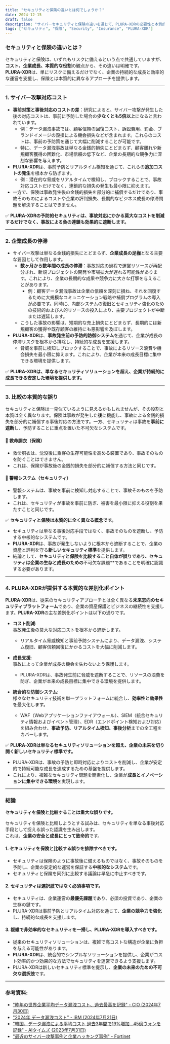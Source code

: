 ```yaml
---
title: "セキュリティと保険の違いとは何でしょうか？"
date: 2024-12-15
draft: false
description: "サイバーセキュリティと保険の違いを通じて、PLURA-XDRの必要性と本質的な役割について考えます。"
tags: ["セキュリティ", "保険", "Security", "Insurance", "PLURA-XDR"]
---
```


### セキュリティと保険の違いとは？

セキュリティと保険は、いずれもリスクに備えるという点で共通していますが、**コスト、企業成長、本質的な役割**の観点から、その違いは明確です。  
**PLURA-XDR**は、単にリスクに備えるだけでなく、企業の持続的な成長と効率的な運営を支援し、保険とは本質的に異なるアプローチを提供します。

---

### 1. **サイバー攻撃対応コスト**
   - **事前対策と事後対応のコストの差**：研究によると、サイバー攻撃が発生した後の対応コストは、事前に予防した場合の**少なくとも5倍以上**になると言われています。
     - 例：データ漏洩事故では、顧客信頼の回復コスト、訴訟費用、罰金、ブランドイメージの毀損による機会損失などが含まれます。これらのコストは、事前の予防策を通じて大幅に削減することが可能です。
     - 特に、データ漏洩事故は単なる金銭的損失にとどまらず、顧客離れや新規顧客獲得の困難化、市場信頼の低下など、企業の長期的な競争力に深刻な影響を与えます。
   - **PLURA-XDR**は、事前予防とリアルタイム検知を通じて、これらの**追加コストの発生**を根本から防ぎます。  
     - 例：潜在的な脅威をリアルタイムで検知し、ブロックすることで、事故対応コストだけでなく、連鎖的な損失の発生も最小限に抑えます。
   - 一方で、保険は事故発生後の金銭的損失を部分的に補償するだけであり、事故そのものによるコストや企業の評判損失、長期的なビジネス成長の停滞問題を解決することはできません。

✅ **PLURA-XDRの予防的セキュリティは、事故対応にかかる莫大なコストを削減するだけでなく、事故による負の連鎖も効果的に遮断します。**

---

### 2. **企業成長の停滞**
   - サイバー攻撃は単なる金銭的損失にとどまらず、**企業成長の足枷**となる主要な要因として作用します。
     - **数ヶ月から数年間の成長の停滞**：事故対応の過程で運営リソースが再配分され、新規プロジェクトの開発や市場拡大が遅れる可能性があります。これにより、企業の長期的な成果や競争力に大きな打撃を与えることがあります。
       - 例：顧客データ漏洩事故は企業の信頼を深刻に損ね、それを回復するために大規模なコミュニケーション戦略や補償プログラムの導入が必要です。同時に、内部システムの復旧とセキュリティ強化のための技術的および人的リソースの投入により、主要プロジェクトが中断または遅延します。
     - こうした事故の影響は、短期的な売上損失にとどまらず、長期的には新規顧客の獲得や既存顧客の維持にも悪影響を及ぼします。
   - **PLURA-XDR**は、**事故発生前の予防的防御システム**を通じて、企業が成長の停滞リスクを根本から排除し、持続的な成長を支援します。
     - 脅威を事前に検知しブロックすることで、事故によるリソース浪費や機会損失を最小限に抑えます。これにより、企業が本来の成長目標に集中できる環境を提供します。

✅ **PLURA-XDRは、単なるセキュリティソリューションを超え、企業が持続的に成長できる安定した環境を提供します。**

---

### 3. **比較の本質的な誤り**

セキュリティと保険は一見似ているように見えるかもしれませんが、その役割と本質は全く異なります。保険は事故が発生した**後**に機能し、事故による金銭的損失を部分的に補償する事後対応の方法です。一方、セキュリティは事故を**事前に遮断**し、予防することに重点を置いた不可欠なシステムです。

#### 🦺 救命胴衣（保険）
- 救命胴衣は、沈没後に乗客の生存可能性を高める装置であり、事故そのものを防ぐことはできません。
- これは、保険が事故後の金銭的損失を部分的に補償する方法と同じです。

#### 🚨 警報システム（セキュリティ）
- 警報システムは、事故を事前に検知し対応することで、事故そのものを予防します。
- これは、セキュリティが事故を事前に防ぎ、被害を最小限に抑える役割を果たすことと同じです。

✅ **セキュリティと保険は本質的に全く異なる概念です。**  
- セキュリティは単なる事後対応手段ではなく、事故そのものを遮断し、予防する中核的なシステムです。  
- **PLURA-XDR**は、事故が発生しないように根本から遮断することで、企業の資産と評判を守る**新しいセキュリティ標準**を提供します。  
- 結論として、**セキュリティと保険を比較すること自体が誤りであり、セキュリティは企業の生存と成長のための**不可欠な課題**であることを明確に認識する必要があります。

---

### 4. **PLURA-XDRが提供する本質的な差別化ポイント**

**PLURA-XDR**は、従来のセキュリティアプローチとは全く異なる**未来志向のセキュリティプラットフォーム**であり、企業の資産保護とビジネスの継続性を支援します。**PLURA-XDR**の主な差別化ポイントは以下の通りです。

- **コスト削減**:  
  事故発生後の莫大な対応コストを根本から遮断します。  
  - リアルタイム脅威検知と事前予防システムにより、データ漏洩、システム復旧、顧客信頼回復にかかるコストを大幅に削減します。

- **成長支援**:  
  事故によって企業が成長の機会を失わないよう保護します。  
  - PLURA-XDRは、事故発生前に脅威を遮断することで、リソースの浪費を防ぎ、企業が本来の成長目標に集中できる環境を提供します。

- **統合的な防御システム**:  
  様々なセキュリティ技術を単一プラットフォームに統合し、**効率性と効果性**を最大化します。  
  - WAF（Webアプリケーションファイアウォール）、SIEM（統合セキュリティ情報およびイベント管理）、EDR（エンドポイント検知および対応）を組み合わせ、**事故予防、リアルタイム検知、事後分析**までの全工程をカバーします。

✅ **PLURA-XDRは単なるセキュリティソリューションを超え、企業の未来を切り開く新しいセキュリティ標準です。**  
- PLURA-XDRは、事故の予防と即時対応によりコストを削減し、企業が安定的で持続可能な成長を達成するための基盤を提供します。  
- これにより、複雑なセキュリティ問題を簡素化し、企業が**成長とイノベーションに集中できる環境**を実現します。

---

### 結論
**セキュリティを保険と比較することは重大な誤りです。**

セキュリティを保険と比較しようとする試みは、セキュリティを単なる事後対応手段として捉える誤った認識を生み出します。  
これは、**企業の安全と成長にとって致命的**です。

#### 1. **セキュリティを保険と比較する誤りを排除すべきです。**
   - セキュリティは保険のように事故後に備えるものではなく、事故そのものを予防し、企業の安定的な運営を保証する**中核的なシステム**です。
   - セキュリティと保険を同列に比較する議論は早急に中止すべきです。

#### 2. **セキュリティは選択肢ではなく必須事項です。**
   - セキュリティは、企業運営の**最優先課題**であり、必須の投資であり、企業の生存の鍵です。
   - PLURA-XDRは事前予防とリアルタイム対応を通じて、**企業の競争力を強化**し、持続的な成長を支援します。

#### 3. **複雑で非効率的なセキュリティを一掃し、PLURA-XDRを導入すべきです。**
   - 従来のセキュリティソリューションは、複雑で高コストな構造が企業に負担を与える可能性があります。
   - **PLURA-XDR**は、統合的でシンプルなソリューションを提供し、企業がコスト効率的かつ効果的な方法でセキュリティを運営できるよう支援します。  
   - PLURA-XDRは新しいセキュリティ標準を提示し、**企業の未来のための不可欠な選択肢**です。

---

### 参考資料:
- ["昨年の世界企業平均データ漏洩コスト、過去最高を記録" - CIO (2024年7月30日)](https://www.cio.com/article/3537417/%EC%A7%80%EB%82%9C%ED%95%B4-%EC%A0%84-%EC%84%B8%EA%B3%84-%EA%B8%B0%EC%97%85-%ED%8F%89%EA%B7%A0-%EB%8D%B0%EC%9D%B4%ED%84%B0-%EC%9C%A0%EC%B6%9C-%EB%B9%84%EC%9A%A9-%EC%82%AC%EC%83%81-%EC%B5%9C.html)
- ["2024年 データ漏洩コスト" - IBM (2024年7月21日)](https://www.ibm.com/kr-ko/reports/data-breach)
- ["韓国、データ漏洩による平均コスト 過去3年間で19%増加...45億ウォンを記録" - AIタイムズ (2023年7月31日)](https://www.aitimes.kr/news/articleView.html?idxno=29379)
- ["最近のサイバー攻撃事例と企業ハッキング事例" - Fortinet](https://www.fortinet.com/kr/resources/cyberglossary/recent-cyber-attacks) 
